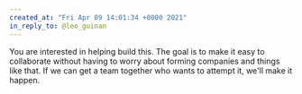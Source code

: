 ```yaml
---
created_at: "Fri Apr 09 14:01:34 +0000 2021"
in_reply_to: @leo_guinan
---
```


You are interested in helping build this. The goal is to make it easy to collaborate without having to worry about forming companies and things like that. If we can get a team together who wants to attempt it, we'll make it happen.